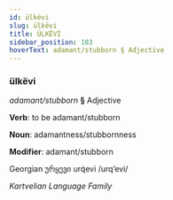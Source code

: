 ```yaml
---
id: ülkëvi
slug: ülkëvi
title: ÜLKËVİ
sidebar_position: 103
hoverText: adamant/stubborn § Adjective
---
```


### ülkëvi

*adamant/stubborn* **§** Adjective

**Verb**: to be adamant/stubborn

**Noun**: adamantness/stubbornness

**Modifier**: adamant/stubborn

Georgian ურყევი urq̇evi /urqʼevi/

*Kartvelian Language Family*